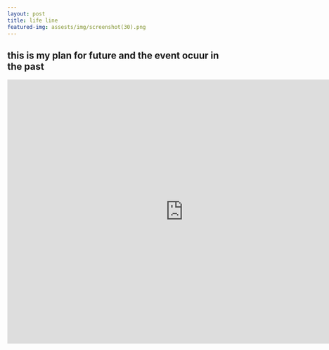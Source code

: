 ```yaml
---
layout: post
title: life line
featured-img: assests/img/screenshot(30).png
---
```


## this is my plan for future and the event ocuur in the past
<iframe src="https://docs.google.com/spreadsheets/d/1nQ3lig_nCiCivROuPBQuNU7IVqur_ZkBV3Qo6J_VN9Q/edit?usp=sharin" style="border: 0" width="800" height="600" frameborder="0" scrolling="no"></iframe>